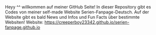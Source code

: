 Heyy ^^ willkommen auf meiner GitHub Seite! In dieser Repository gibt es Codes von meiner self-made Website Serien-Fanpage-Deutsch. Auf der Website gibt es bald News und Infos und Fun Facts über bestimmte Websiten! Website: https://creeperboy23342.github.io/serien-fanpage.github.io
